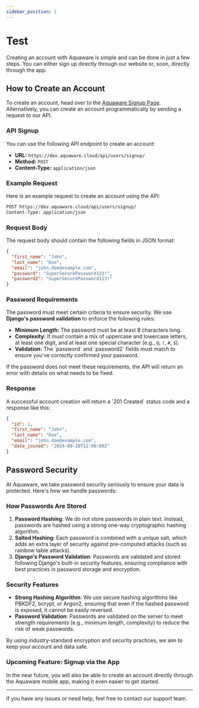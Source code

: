 ```yaml
---
sidebar_position: 1
---
```


# Test

Creating an account with Aquaware is simple and can be done in just a few steps. You can either sign up directly through our website or, soon, directly through the app.

## How to Create an Account

To create an account, head over to the [Aquaware Signup Page](https://aquaware.cloud/signup). Alternatively, you can create an account programmatically by sending a request to our API.

### API Signup

You can use the following API endpoint to create an account:

- **URL:** `https://dev.aquaware.cloud/api/users/signup/`
- **Method:** `POST`
- **Content-Type:** `application/json`

### Example Request

Here is an example request to create an account using the API:

```bash
POST https://dev.aquaware.cloud/api/users/signup/
Content-Type: application/json
```

### Request Body

The request body should contain the following fields in JSON format:

```json
{
  "first_name": "John",
  "last_name": "Doe",
  "email": "john.doe@example.com",
  "password": "SuperSecurePassword123!",
  "password2": "SuperSecurePassword123!"
}
```

### Password Requirements

The password must meet certain criteria to ensure security. We use **Django's password validation** to enforce the following rules:

- **Minimum Length:** The password must be at least 8 characters long.
- **Complexity:** It must contain a mix of uppercase and lowercase letters, at least one digit, and at least one special character (e.g., `@`, `!`, `#`, `$`).
- **Validation:** The \`password\` and \`password2\` fields must match to ensure you've correctly confirmed your password.

If the password does not meet these requirements, the API will return an error with details on what needs to be fixed.

### Response

A successful account creation will return a \`201 Created\` status code and a response like this:

```json
{
  "id": 1,
  "first_name": "John",
  "last_name": "Doe",
  "email": "john.doe@example.com",
  "date_joined": "2024-09-20T12:00:00Z"
}
```

## Password Security

At Aquaware, we take password security seriously to ensure your data is protected. Here's how we handle passwords:

### How Passwords Are Stored

1. **Password Hashing**: We do not store passwords in plain text. Instead, passwords are hashed using a strong one-way cryptographic hashing algorithm.
2. **Salted Hashing**: Each password is combined with a unique salt, which adds an extra layer of security against pre-computed attacks (such as rainbow table attacks).
3. **Django's Password Validation**: Passwords are validated and stored following Django's built-in security features, ensuring compliance with best practices in password storage and encryption.

### Security Features

- **Strong Hashing Algorithm**: We use secure hashing algorithms like PBKDF2, bcrypt, or Argon2, ensuring that even if the hashed password is exposed, it cannot be easily reversed.
- **Password Validation**: Passwords are validated on the server to meet strength requirements (e.g., minimum length, complexity) to reduce the risk of weak passwords.

By using industry-standard encryption and security practices, we aim to keep your account and data safe.

### Upcoming Feature: Signup via the App

In the near future, you will also be able to create an account directly through the Aquaware mobile app, making it even easier to get started.

---

If you have any issues or need help, feel free to contact our support team.
